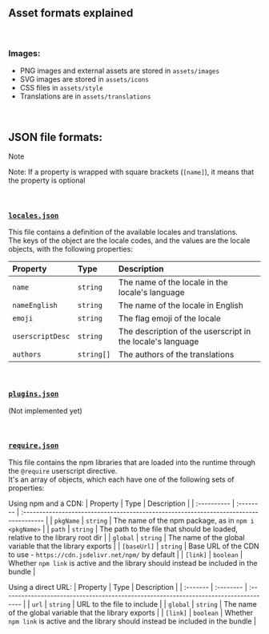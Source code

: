 ## Asset formats explained

<br>

### Images:
- PNG images and external assets are stored in `assets/images`
- SVG images are stored in `assets/icons`
- CSS files in `assets/style`
- Translations are in `assets/translations`

<br>

## JSON file formats:
> [!NOTE]  
> Note: If a property is wrapped with square brackets (`[name]`), it means that the property is optional

<br>

### [`locales.json`](locales.json)
This file contains a definition of the available locales and translations.  
The keys of the object are the locale codes, and the values are the locale objects, with the following properties:  
  
| Property         | Type       | Description                                                |
| :--------------- | :--------- | :--------------------------------------------------------- |
| `name`           | `string`   | The name of the locale in the locale's language            |
| `nameEnglish`    | `string`   | The name of the locale in English                          |
| `emoji`          | `string`   | The flag emoji of the locale                               |
| `userscriptDesc` | `string`   | The description of the userscript in the locale's language |
| `authors`        | `string[]` | The authors of the translations                            |

<br>

### [`plugins.json`](plugins.json)
(Not implemented yet)

<br>

### [`require.json`](require.json)
This file contains the npm libraries that are loaded into the runtime through the `@require` userscript directive.  
It's an array of objects, which each have one of the following sets of properties:  
  
Using npm and a CDN:
| Property    | Type      | Description                                                                           |
| :---------- | :-------- | :------------------------------------------------------------------------------------ |
| `pkgName`   | `string`  | The name of the npm package, as in `npm i <pkgName>`                                  |
| `path`      | `string`  | The path to the file that should be loaded, relative to the library root dir          |
| `global`    | `string`  | The name of the global variable that the library exports                              |
| `[baseUrl]` | `string`  | Base URL of the CDN to use - `https://cdn.jsdelivr.net/npm/` by default               |
| `[link]`    | `boolean` | Whether `npm link` is active and the library should instead be included in the bundle |


Using a direct URL:
| Property | Type      | Description                                                                           |
| :------- | :-------- | :------------------------------------------------------------------------------------ |
| `url`    | `string`  | URL to the file to include                                                            |
| `global` | `string`  | The name of the global variable that the library exports                              |
| `[link]` | `boolean` | Whether `npm link` is active and the library should instead be included in the bundle |